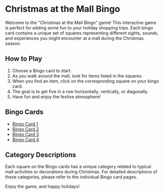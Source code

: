 # Christmas at the Mall Bingo

Welcome to the "Christmas at the Mall Bingo" game! This interactive game is perfect for adding some fun to your holiday shopping trips. Each bingo card contains a unique set of squares representing different sights, sounds, and experiences you might encounter at a mall during the Christmas season.

## How to Play

1. Choose a Bingo card to start.
2. As you walk around the mall, look for items listed in the squares.
3. When you find an item, click on the corresponding square on your bingo card.
4. The goal is to get five in a row horizontally, vertically, or diagonally.
5. Have fun and enjoy the festive atmosphere!

## Bingo Cards

- [Bingo Card 1](https://erallenUM91.github.io/bingo-game/BingoCard1.html)
- [Bingo Card 2](https://erallenUM91.github.io/bingo-game/BingoCard2.html)
- [Bingo Card 3](https://erallenUM91.github.io/bingo-game/BingoCard3.html)
- [Bingo Card 4](https://erallenUM91.github.io/bingo-game/BingoCard4.html)

## Category Descriptions

Each square on the Bingo cards has a unique category related to typical mall activities or decorations during Christmas. For detailed descriptions of these categories, please refer to the individual Bingo card pages.

Enjoy the game, and happy holidays!
